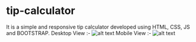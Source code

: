 # tip-calculator

It is a simple and responsive tip calculator developed using HTML, CSS, JS and BOOTSTRAP.
Desktop View :-
![alt text](https://github.com/abhishekranjan0505/tip-calculator/blob/main/tip-calculator-desktop-view.png?raw=true)
Mobile View :-
![alt text](https://github.com/abhishekranjan0505/tip-calculator/blob/main/tip-calculator-mobile-view.png?raw=true)
